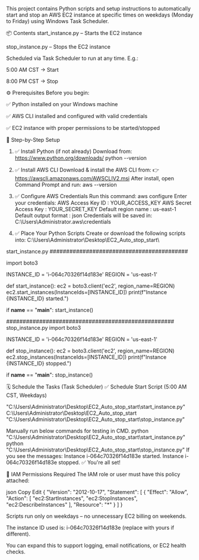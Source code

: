 This project contains Python scripts and setup instructions to automatically start and stop an AWS EC2 instance at specific times on weekdays (Monday to Friday) using Windows Task Scheduler.

📦 Contents
start_instance.py – Starts the EC2 instance

stop_instance.py – Stops the EC2 instance

Scheduled via Task Scheduler to run at any time. E.g.:

5:00 AM CST → Start

8:00 PM CST → Stop

⚙️ Prerequisites
Before you begin:

✅ Python installed on your Windows machine

✅ AWS CLI installed and configured with valid credentials

✅ EC2 instance with proper permissions to be started/stopped

🧩 Step-by-Step Setup
1. ✅ Install Python (if not already)
Download from: https://www.python.org/downloads/
python --version

2. ✅ Install AWS CLI
Download & install the AWS CLI from:
👉 https://awscli.amazonaws.com/AWSCLIV2.msi
After install, open Command Prompt and run:
aws --version

4. ✅ Configure AWS Credentials
Run this command:
aws configure
Enter your credentials:
AWS Access Key ID     : YOUR_ACCESS_KEY
AWS Secret Access Key : YOUR_SECRET_KEY
Default region name   : us-east-1
Default output format : json
Credentials will be saved in:
C:\Users\Administrator\.aws\credentials

4. ✅ Place Your Python Scripts
Create or download the following scripts into:
C:\Users\Administrator\Desktop\EC2_Auto_stop_start\

start_instance.py
##########################################

import boto3

INSTANCE_ID = 'i-064c70326f14d183e'
REGION = 'us-east-1'

def start_instance():
    ec2 = boto3.client('ec2', region_name=REGION)
    ec2.start_instances(InstanceIds=[INSTANCE_ID])
    print(f"Instance {INSTANCE_ID} started.")

if __name__ == "__main__":
    start_instance()
    
###################################################   
stop_instance.py
import boto3

INSTANCE_ID = 'i-064c70326f14d183e'
REGION = 'us-east-1'

def stop_instance():
    ec2 = boto3.client('ec2', region_name=REGION)
    ec2.stop_instances(InstanceIds=[INSTANCE_ID])
    print(f"Instance {INSTANCE_ID} stopped.")

if __name__ == "__main__":
    stop_instance()
    
🗓️ Schedule the Tasks (Task Scheduler)
✅ Schedule Start Script (5:00 AM CST, Weekdays)

"C:\Users\Administrator\Desktop\EC2_Auto_stop_start\start_instance.py"
C:\Users\Administrator\Desktop\EC2_Auto_stop_start
"C:\Users\Administrator\Desktop\EC2_Auto_stop_start\stop_instance.py"

Manually run below commands for testing in CMD.
python "C:\Users\Administrator\Desktop\EC2_Auto_stop_start\start_instance.py"
python "C:\Users\Administrator\Desktop\EC2_Auto_stop_start\stop_instance.py"
If you see the messages:
Instance i-064c70326f14d183e started.
Instance i-064c70326f14d183e stopped.
✅ You're all set!

🔐 IAM Permissions Required
The IAM role or user must have this policy attached:

json
Copy
Edit
{
  "Version": "2012-10-17",
  "Statement": [
    {
      "Effect": "Allow",
      "Action": [
        "ec2:StartInstances",
        "ec2:StopInstances",
        "ec2:DescribeInstances"
      ],
      "Resource": "*"
    }
  ]
}


Scripts run only on weekdays – no unnecessary EC2 billing on weekends.

The instance ID used is: i-064c70326f14d183e (replace with yours if different).

You can expand this to support logging, email notifications, or EC2 health checks.
